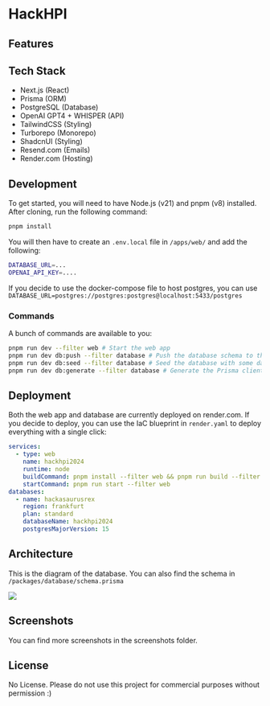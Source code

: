 # HackHPI

## Features

## Tech Stack

- Next.js (React)
- Prisma (ORM)
- PostgreSQL (Database)
- OpenAI GPT4 + WHISPER (API)
- TailwindCSS (Styling)
- Turborepo (Monorepo)
- ShadcnUI (Styling)
- Resend.com (Emails)
- Render.com (Hosting)

## Development

To get started, you will need to have Node.js (v21) and pnpm (v8) installed. After cloning, run the following command:

```bash
pnpm install
```

You will then have to create an `.env.local` file in `/apps/web/` and add the following:

```bash
DATABASE_URL=...
OPENAI_API_KEY=....
```

If you decide to use the docker-compose file to host postgres, you can use `DATABASE_URL=postgres://postgres:postgres@localhost:5433/postgres`

### Commands

A bunch of commands are available to you:

```bash
pnpm run dev --filter web # Start the web app
pnpm run dev db:push --filter database # Push the database schema to the database
pnpm run dev db:seed --filter database # Seed the database with some data
pnpm run dev db:generate --filter database # Generate the Prisma client
```

## Deployment

Both the web app and database are currently deployed on render.com. If you decide to deploy, you can use the IaC blueprint in `render.yaml` to deploy everything with a single click:

```yaml
services:
  - type: web
    name: hackhpi2024
    runtime: node
    buildCommand: pnpm install --filter web && pnpm run build --filter web
    startCommand: pnpm run start --filter web
databases:
  - name: hackasaurusrex
    region: frankfurt
    plan: standard
    databaseName: hackhpi2024
    postgresMajorVersion: 15
```

## Architecture

This is the diagram of the database. You can also find the schema in `/packages/database/schema.prisma`

![](./diagram.png)

## Screenshots

You can find more screenshots in the screenshots folder.

## License

No License. Please do not use this project for commercial purposes without permission :)
